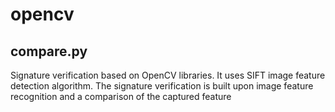 # opencv 

## compare.py
Signature verification based on OpenCV libraries. It uses SIFT image feature detection algorithm. The signature verification is built upon image feature recognition and a comparison of the captured feature 
